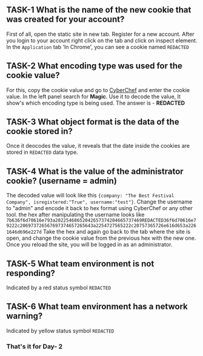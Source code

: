 ## TASK-1 What is the name of the new cookie that was created for your account?

First of all, open the static site in new tab. Register for a new account. After you login to your account right click on the tab and click on inspect element. In the
```Application``` tab 'In Chrome', you can see a cookie named ```REDACTED```

## TASK-2 What encoding type was used for the cookie value?

For this, copy the cookie value and go to [CyberChef](https://gchq.github.io/CyberChef/) and enter the cookie value. In the left panel search for <b>Magic</b>.
Use it to decode the value, It show's which encoding type is being used. The answer is - <b>REDACTED</b>

## TASK-3 What object format is the data of the cookie stored in?

Once it deocodes the value, it reveals that the date inside the cookies are stored in ```REDACTED``` data type.

## TASK-4 What is the value of the administrator cookie? (username = admin)

The decoded value will look like this ```{company: "The Best Festival Company", isregistered:"True", username:"test"}```. Change the username to "admin" and encode it
back to hex format using CyberChef or any other tool. the hex after manipulating the username looks like
```7b636f6d70616e793a20225468652042657374204665737469REDACTED36f6d70616e79222c206973726567697374657265643a2254727565222c20757365726e616d653a2261646d696e227d```
Take the hex and again go back to the tab where the site is open, and change the cookie value from the previous hex with the new one. Once you reload the site, you will
be logged in as an administrator.

## TASK-5 What team environment is not responding?

Indicated by a red status symbol ``REDACTED``

## TASK-6 What team environment has a network warning?

Indicated by yellow status symbol ``REDACTED``

<h3><b>That's it for Day- 2</b></h3>
